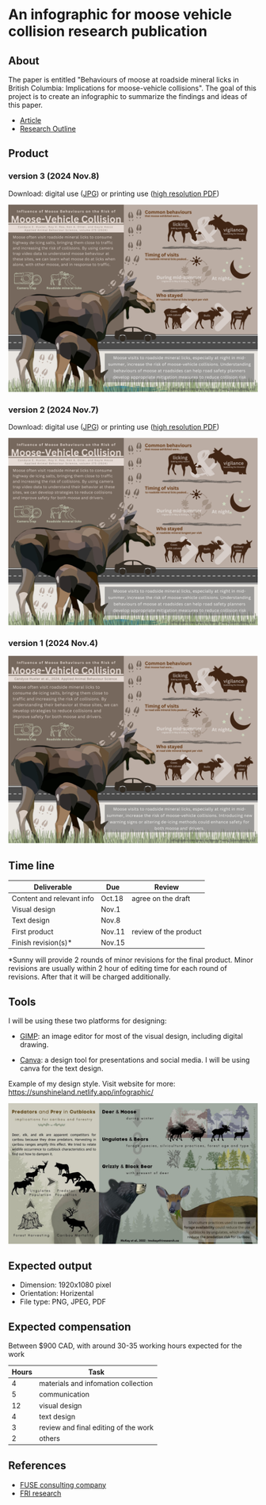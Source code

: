 # An infographic for moose vehicle collision research publication


## About

The paper is entitled "Behaviours of moose at roadside mineral licks in British Columbia: Implications for moose-vehicle collisions". The goal of this project is to create an infographic to summarize the findings and ideas of this paper. 

- [Article](/docs/paper.pdf)
- [Research Outline](/docs/communications.md)

## Product

### version 3 (2024 Nov.8)

Download: digital use ([JPG](./docs/product/Infographic_Moose-Vehicle%20Collision%20Risk_v3.jpg)) or printing use ([high resolution PDF](./docs/product/Infographic_Moose-Vehicle%20Collision%20Risk_v2.pdf))

![](./docs/product/Infographic_Moose-Vehicle%20Collision%20Risk_v3.jpg)

### version 2 (2024 Nov.7)

Download: digital use ([JPG](./docs/product/Infographic_Moose-Vehicle%20Collision%20Risk_v2.jpg)) or printing use ([high resolution PDF](./docs/product/Infographic_Moose-Vehicle%20Collision%20Risk_v2.pdf))

![](./docs/product/Infographic_Moose-Vehicle%20Collision%20Risk_v2.jpg)

### version 1 (2024 Nov.4)
![](./docs/product/Infographic_Moose-Vehicle%20Collision%20Risk_v1.jpg)

## Time line

| Deliverable | Due | Review |
| ----------- | ------------- | ------ |
| Content and relevant info | Oct.18 | agree on the draft |
| Visual design | Nov.1 |  |
| Text design | Nov.8 |  |
| First product | Nov.11 | review of the product |
| Finish revision(s)* | Nov.15 |  |

*Sunny will provide 2 rounds of minor revisions for the final product. Minor revisions are usually within 2 hour of editing time for each round of revisions. After that it will be charged additionally.

## Tools

I will be using these two platforms for designing: 

- [GIMP](https://www.gimp.org/): an image editor for most of the visual design, including digital drawing.

- [Canva](https://www.canva.com/): a design tool for presentations and social media. I will be using canva for the text design. 

Example of my design style. Visit website for more: https://sunshineland.netlify.app/infographic/

![](./docs/example.jpg)


## Expected output

- Dimension: 1920x1080 pixel
- Orientation: Horizental
- File type: PNG, JPEG, PDF

## Expected compensation

Between \$900 CAD, with around 30-35 working hours expected for the work 

| Hours | Task |
| --- | --- |
| 4 | materials and infomation collection |
| 5 | communication |
| 12 | visual design |
| 4 | text design |
| 3 | review and final editing of the work |
| 2 | others |



## References

- [FUSE consulting company](https://www.fuseconsulting.ca/infographics)
- [FRI research](https://friresearch.ca/search/?frisearchable_posts%5BhierarchicalMenu%5D%5Btaxonomies_hierarchical.publication_type.lvl0%5D%5B0%5D=Summaries%20and%20Communications&frisearchable_posts%5BhierarchicalMenu%5D%5Btaxonomies_hierarchical.publication_type.lvl0%5D%5B1%5D=Infographics)



